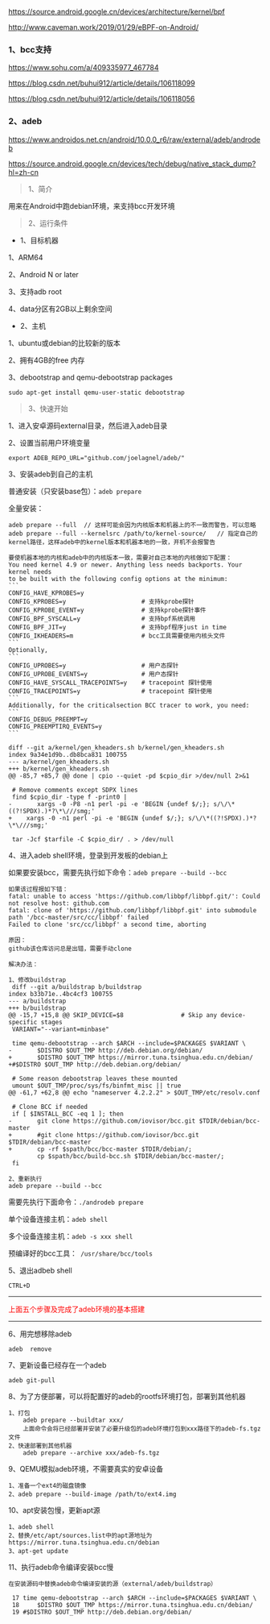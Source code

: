 https://source.android.google.cn/devices/architecture/kernel/bpf

http://www.caveman.work/2019/01/29/eBPF-on-Android/

### 1、bcc支持

https://www.sohu.com/a/409335977_467784

https://blog.csdn.net/buhui912/article/details/106118099

https://blog.csdn.net/buhui912/article/details/106118056

### 2、adeb

https://www.androidos.net.cn/android/10.0.0_r6/raw/external/adeb/androdeb

https://source.android.google.cn/devices/tech/debug/native_stack_dump?hl=zh-cn

> 1、简介

用来在Android中跑debian环境，来支持bcc开发环境

> 2、运行条件

- 1、目标机器

1、ARM64

2、Android N or later

3、支持adb root

4、data分区有2GB以上剩余空间

- 2、主机

1、ubuntu或debian的比较新的版本

2、拥有4GB的free 内存

3、debootstrap and qemu-debootstrap packages

```
sudo apt-get install qemu-user-static debootstrap
```

> 3、快速开始

1、进入安卓源码external目录，然后进入adeb目录

2、设置当前用户环境变量

`export ADEB_REPO_URL="github.com/joelagnel/adeb/"`

3、安装adeb到自己的主机

普通安装（只安装base包）：`adeb prepare`

全量安装：

```
adeb prepare --full  // 这样可能会因为内核版本和机器上的不一致而警告，可以忽略
adeb prepare --full --kernelsrc /path/to/kernel-source/   // 指定自己的kernel路径，这样adeb中的kernel版本和机器本地的一致，开机不会报警告

要使机器本地的内核和adeb中的内核版本一致，需要对自己本地的内核做如下配置：
You need kernel 4.9 or newer. Anything less needs backports. Your kernel needs
to be built with the following config options at the minimum:
​```
CONFIG_HAVE_KPROBES=y
CONFIG_KPROBES=y					 # 支持kprobe探针
CONFIG_KPROBE_EVENT=y				 # 支持kprobe探针事件
CONFIG_BPF_SYSCALL=y				 # 支持bpf系统调用
CONFIG_BPF_JIT=y				     # 支持bpf程序just in time
CONFIG_IKHEADERS=m					 # bcc工具需要使用内核头文件
​```
Optionally,
​```
CONFIG_UPROBES=y					 # 用户态探针
CONFIG_UPROBE_EVENTS=y				 # 用户态探针
CONFIG_HAVE_SYSCALL_TRACEPOINTS=y	 # tracepoint 探针使用
CONFIG_TRACEPOINTS=y				 # tracepoint 探针使用
​```
Additionally, for the criticalsection BCC tracer to work, you need:
​```
CONFIG_DEBUG_PREEMPT=y
CONFIG_PREEMPTIRQ_EVENTS=y
​```

diff --git a/kernel/gen_kheaders.sh b/kernel/gen_kheaders.sh
index 9a34e1d9b..db8bca831 100755
--- a/kernel/gen_kheaders.sh
+++ b/kernel/gen_kheaders.sh
@@ -85,7 +85,7 @@ done | cpio --quiet -pd $cpio_dir >/dev/null 2>&1
 
 # Remove comments except SDPX lines
 find $cpio_dir -type f -print0 |
-       xargs -0 -P8 -n1 perl -pi -e 'BEGIN {undef $/;}; s/\/\*((?!SPDX).)*?\*\///smg;'
+    xargs -0 -n1 perl -pi -e 'BEGIN {undef $/;}; s/\/\*((?!SPDX).)*?\*\///smg;'
 
 tar -Jcf $tarfile -C $cpio_dir/ . > /dev/null
```

4、进入adeb  shell环境，登录到开发板的debian上

如果要安装bcc，需要先执行如下命令：`adeb prepare --build --bcc`

```
如果该过程报如下错：
fatal: unable to access 'https://github.com/libbpf/libbpf.git/': Could not resolve host: github.com
fatal: clone of 'https://github.com/libbpf/libbpf.git' into submodule path '/bcc-master/src/cc/libbpf' failed
Failed to clone 'src/cc/libbpf' a second time, aborting

原因：
github该仓库访问总是出错，需要手动clone

解决办法：

1、修改buildstrap
 diff --git a/buildstrap b/buildstrap
index b33b71e..4bc4cf3 100755
--- a/buildstrap
+++ b/buildstrap
@@ -15,7 +15,8 @@ SKIP_DEVICE=$8                # Skip any device-specific stages
 VARIANT="--variant=minbase"
 
 time qemu-debootstrap --arch $ARCH --include=$PACKAGES $VARIANT \
-       $DISTRO $OUT_TMP http://deb.debian.org/debian/
+       $DISTRO $OUT_TMP https://mirror.tuna.tsinghua.edu.cn/debian/
+#$DISTRO $OUT_TMP http://deb.debian.org/debian/
 
 # Some reason debootstrap leaves these mounted
 umount $OUT_TMP/proc/sys/fs/binfmt_misc || true
@@ -61,7 +62,8 @@ echo "nameserver 4.2.2.2" > $OUT_TMP/etc/resolv.conf
 
 # Clone BCC if needed
 if [ $INSTALL_BCC -eq 1 ]; then
-       git clone https://github.com/iovisor/bcc.git $TDIR/debian/bcc-master
+       #git clone https://github.com/iovisor/bcc.git $TDIR/debian/bcc-master
+       cp -rf $spath/bcc/bcc-master $TDIR/debian/;
        cp $spath/bcc/build-bcc.sh $TDIR/debian/bcc-master/;
 fi

2、重新执行
adeb prepare --build --bcc
```



需要先执行下面命令：`./androdeb prepare`

单个设备连接主机：`adeb shell`

多个设备连接主机：`adeb -s xxx shell`

预编译好的bcc工具：`  /usr/share/bcc/tools `

5、退出adbeb shell

`CTRL+D`



---

<font color="red">上面五个步骤及完成了adeb环境的基本搭建</font>

---



6、用完想移除adeb

`adeb  remove`

7、更新设备已经存在一个adeb

`adeb git-pull`

8、为了方便部署，可以将配置好的adeb的rootfs环境打包，部署到其他机器

```
1、打包
	adeb prepare --buildtar xxx/
	上面命令会将已经部署并安装了必要升级包的adeb环境打包到xxx路径下的adeb-fs.tgz文件
2、快速部署到其他机器
	adeb prepare --archive xxx/adeb-fs.tgz
```

9、QEMU模拟adeb环境，不需要真实的安卓设备

```
1、准备一个ext4的磁盘镜像
2、adeb prepare --build-image /path/to/ext4.img
```

10、apt安装包慢，更新apt源

```
1、adeb shell
2、替换/etc/apt/sources.list中的apt源地址为https://mirror.tuna.tsinghua.edu.cn/debian
3、apt-get update
```

11、执行adeb命令编译安装bcc慢

```
在安装源码中替换adeb命令编译安装的源（external/adeb/buildstrap）

 17 time qemu-debootstrap --arch $ARCH --include=$PACKAGES $VARIANT \
 18     $DISTRO $OUT_TMP https://mirror.tuna.tsinghua.edu.cn/debian/
 19 #$DISTRO $OUT_TMP http://deb.debian.org/debian/
```



